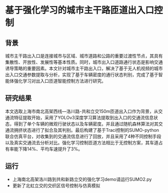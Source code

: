 # 基于强化学习的城市主干路匝道出入口控制
## 背景
城市主干路出入口是连接城市与区域、城市道路和公路的重要过渡性节点，其具有集散性、开放性、发展性等基本性质。同时，城市出入口道路通行状态是影响交通诱导策略的重要因素。本文针对城市主干路出入口，解决了基于无人机视频的城市出入口交通参数提取与分析，实现了基于车辆密度的通行状态判别，完成了基于智能体强化学习对出入口匝道智能控制方法进行研究。
## 研究结果
本文选取上海市南北高架西线—洛川路-共和立交150m匝道出入口作为背景，从交通流特征提取开始，采用了YOLOv3深度学习算法提取到出入口的交通流信息状态，得到了单个车辆的微观行驶状态以及车辆密度。并且通过随机森林算法对其交通流拥挤状态进行了拟合及其判别。最后构建了基于Traci控制的SUMO-python联合仿真平台，对收集到的交通流信息进行了回放，并且采用了4种不同控制手段以及真实交通流去分析对比。强化学习控制匝道方法相比于无控制方案，其车道占有率能下降14%、平均车速提升了3%。
## 运行
- 上海南北高架洛川路到共和新路立交的强化学习demo请运行SUMO2.py
- 更新了北虹立交的交织区信号控制与仿真模拟